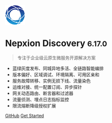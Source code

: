 ![logo](_media/Logo64.png)

# Nepxion Discovery <small>6.17.0</small>

> 专注于企业级云原生微服务开源解决方案
- 蓝绿灰度发布、同城异地多活、全链路智能编排
- 版本偏好、区域调试、环境隔离、可用区亲和
- 服务故障转移、实例无损下线、流量染色
- 运维对接、统一配置订阅、异步探针
- 网关动态路由、断言器和过滤器
- 流量侦测、埋点日志指标监控
- 限流熔断降级授权扩展

[GitHub](https://github.com/Nepxion/Discovery/)
[Get Started](#Discovery【探索】云原生微服务解决方案)